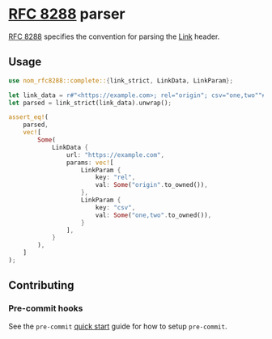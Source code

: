 # [RFC 8288][rfc8288] parser

[RFC 8288][rfc8288] specifies the convention for parsing the [Link][link-header] header.

## Usage

```rust
use nom_rfc8288::complete::{link_strict, LinkData, LinkParam};

let link_data = r#"<https://example.com>; rel="origin"; csv="one,two""#;
let parsed = link_strict(link_data).unwrap();

assert_eq!(
    parsed,
    vec![
        Some(
            LinkData {
                url: "https://example.com",
                params: vec![
                    LinkParam {
                        key: "rel",
                        val: Some("origin".to_owned()),
                    },
                    LinkParam {
                        key: "csv",
                        val: Some("one,two".to_owned()),
                    }
                ],
            }
        ),
    ]
);
```

## Contributing

### Pre-commit hooks

See the `pre-commit` [quick start](https://pre-commit.com/#quick-start) guide for how to setup `pre-commit`.

[rfc8288]: https://datatracker.ietf.org/doc/html/rfc8288
[link-header]: https://developer.mozilla.org/en-US/docs/Web/HTTP/Headers/Link
